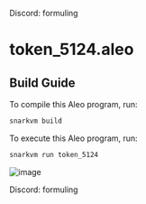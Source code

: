 Discord: formuling
# token_5124.aleo

## Build Guide

To compile this Aleo program, run:
```bash
snarkvm build
```

To execute this Aleo program, run:
```bash
snarkvm run token_5124
```
![image](https://github.com/Qgoni/TokenTransfer/assets/109035197/7eba8797-429b-4ac7-983a-3b7903508a45)

Discord: formuling

